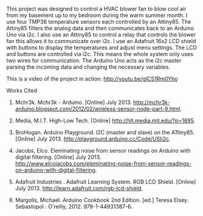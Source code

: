 This project was designed to control a HVAC blower fan to blow cool air from my basement up to my bedroom during the warm summer month. I use four TMP36 temperature sensors each controlled by an Attiny85. The Attiny85 filters the analog data and then communicates back to an Arduino Uno via i2c. I also use an Attiny85 to control a relay that controls the blower fan this allows it to communicate over i2c. I use an Adafruit 16x2 LCD shield with buttons to display the temperatures and adjust menu settings. The LCD and buttons are controlled via i2c. This means the whole system only uses two wires for communication.  The Arduino Uno acts as the i2c master parsing the incoming data and changing the necessary variables. 

This is a video of the project in action: http://youtu.be/glCS1Rm0Yho

Works Cited

1. Mchr3k. Mchr3k - Arduino. [Online] July 2013.                                                                             http://mchr3k-arduino.blogspot.com/2012/02/wireless-sensor-node-part-9.html.

2. Media, M.I.T. High-Low Tech. [Online] http://hlt.media.mit.edu/?p=1695.

3. BroHogan. Arduino Playground. I2C (master and slave) on the ATtiny85. [Online] July 2013.                                 http://playground.arduino.cc/Code/USIi2c.

4. Jacobs, Elco. Eleminating noise from sensor readings on Arduino with digital filtering. [Online] July 2013.               http://www.elcojacobs.com/eleminating-noise-from-sensor-readings-on-arduino-with-digital-filtering.

5. Adafruit Industries . Adafruit Learning System. RGB LCD Shield. [Online] July 2013.                                       http://learn.adafruit.com/rgb-lcd-shield.

6. Margolis, Michael. Arduino Cookbook 2nd Edition. [ed.] Teresa Elsey. Sebastopol : O'reilly, 2012. 978-1-44931387-6.

